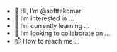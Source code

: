 - 👋 Hi, I’m @softtekomar
- 👀 I’m interested in ...
- 🌱 I’m currently learning ...
- 💞️ I’m looking to collaborate on ...
- 📫 How to reach me ...

<!---
softtekomar/softtekomar is a ✨ special ✨ repository because its `README.md` (this file) appears on your GitHub profile.
You can click the Preview link to take a look at your changes.
--->
